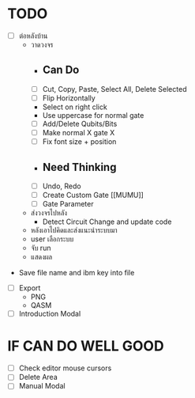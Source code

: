 # TODO
- [ ] ต่อหลังบ้าน
  - วาดวงจร
    - ## Can Do
    - [ ] Cut, Copy, Paste, Select All, Delete Selected
    - [ ] Flip Horizontally
    - Select on right click
    - Use uppercase for normal gate
    - [ ] Add/Delete Qubits/Bits
    - [ ] Make normal X gate X
    - [ ] Fix font size + position
    - ## Need Thinking
    - [ ] Undo, Redo
    - [ ] Create Custom Gate [[MUMU]]
    - [ ] Gate Parameter
  - ส่งวงจรไปหลัง
    - Detect Circuit Change and update code
  - หลังเอาไปคิดและส่งแนะนำระบบมา
  - user เลือกระบบ
  - จับ run
  - แสดงผล
- Save file name and ibm key into file
- [ ] Export
  - PNG
  - QASM
- [ ] Introduction Modal

# IF CAN DO WELL GOOD
- [ ] Check editor mouse cursors
- [ ] Delete Area
- [ ] Manual Modal